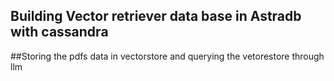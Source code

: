 ## Building Vector retriever data base in Astradb with cassandra 
##Storing the pdfs data in vectorstore and querying the vetorestore through llm



